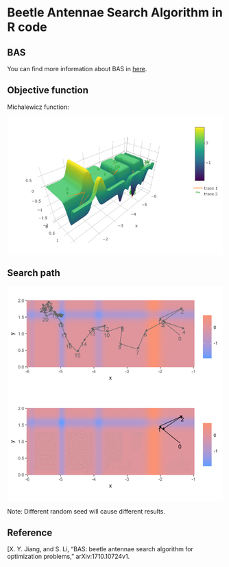 Beetle Antennae Search Algorithm in R code
================

BAS
---

You can find more information about BAS in [here](https://arxiv.org/pdf/1710.10724.pdf).

Objective function
------------------

Michalewicz function:

<img src="plot_path/path1.png" align="center" />

Search path
-----------

<img src="plot_path/globalpath1.png" align="center" />

<img src="plot_path/globalpath1.gif" align="center" />

Note: Different random seed will cause different results.

Reference
---------

[X. Y. Jiang, and S. Li, “BAS: beetle antennae search algorithm for
optimization problems,” arXiv:1710.10724v1.
